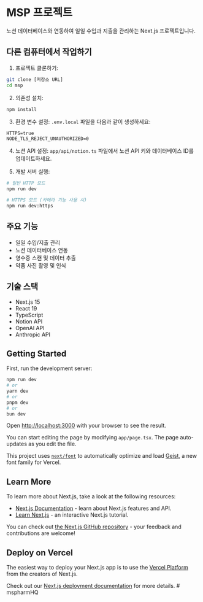 # MSP 프로젝트

노션 데이터베이스와 연동하여 일일 수입과 지출을 관리하는 Next.js 프로젝트입니다.

## 다른 컴퓨터에서 작업하기

1. 프로젝트 클론하기:
```bash
git clone [저장소 URL]
cd msp
```

2. 의존성 설치:
```bash
npm install
```

3. 환경 변수 설정:
`.env.local` 파일을 다음과 같이 생성하세요:
```
HTTPS=true
NODE_TLS_REJECT_UNAUTHORIZED=0
```

4. 노션 API 설정:
`app/api/notion.ts` 파일에서 노션 API 키와 데이터베이스 ID를 업데이트하세요.

5. 개발 서버 실행:
```bash
# 일반 HTTP 모드
npm run dev

# HTTPS 모드 (카메라 기능 사용 시)
npm run dev:https
```

## 주요 기능

- 일일 수입/지출 관리
- 노션 데이터베이스 연동
- 영수증 스캔 및 데이터 추출
- 약품 사진 촬영 및 인식

## 기술 스택

- Next.js 15
- React 19
- TypeScript
- Notion API
- OpenAI API
- Anthropic API

## Getting Started

First, run the development server:

```bash
npm run dev
# or
yarn dev
# or
pnpm dev
# or
bun dev
```

Open [http://localhost:3000](http://localhost:3000) with your browser to see the result.

You can start editing the page by modifying `app/page.tsx`. The page auto-updates as you edit the file.

This project uses [`next/font`](https://nextjs.org/docs/app/building-your-application/optimizing/fonts) to automatically optimize and load [Geist](https://vercel.com/font), a new font family for Vercel.

## Learn More

To learn more about Next.js, take a look at the following resources:

- [Next.js Documentation](https://nextjs.org/docs) - learn about Next.js features and API.
- [Learn Next.js](https://nextjs.org/learn) - an interactive Next.js tutorial.

You can check out [the Next.js GitHub repository](https://github.com/vercel/next.js) - your feedback and contributions are welcome!

## Deploy on Vercel

The easiest way to deploy your Next.js app is to use the [Vercel Platform](https://vercel.com/new?utm_medium=default-template&filter=next.js&utm_source=create-next-app&utm_campaign=create-next-app-readme) from the creators of Next.js.

Check out our [Next.js deployment documentation](https://nextjs.org/docs/app/building-your-application/deploying) for more details.
#   m s p h a r m H Q 
 
 